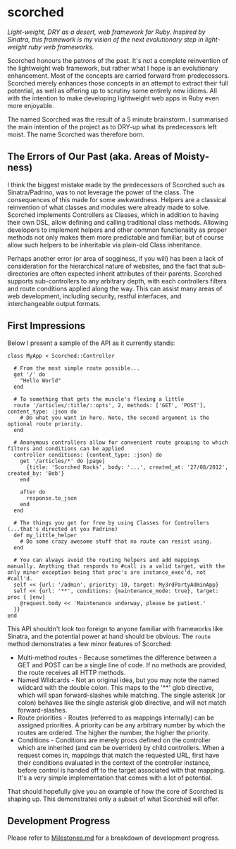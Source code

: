 scorched
========

*Light-weight, DRY as a desert, web framework for Ruby. Inspired by Sinatra, this framework is my vision of the next evolutionary step in light-weight ruby web frameworks.*

Scorched honours the patrons of the past. It's not a complete reinvention of the lightweight web framework, but rather what I hope is an evolutionary enhancement. Most of the concepts are carried forward from predecessors. Scorched merely enhances those concepts in an attempt to extract their full potential, as well as offering up to scrutiny some entirely new idioms. All with the intention to make developing lightweight web apps in Ruby even more enjoyable.

The named Scorched was the result of a 5 minute brainstorm. I summarised the main intention of the project as to DRY-up
what its predecessors left moist. The name Scorched was therefore born.


The Errors of Our Past (aka. Areas of Moisty-ness)
--------------------------------------------------
I think the biggest mistake made by the predecessors of Scorched such as Sinatra/Padrino, was to not leverage the power
of the class. The consequences of this made for some awkwardness. Helpers are a classical reinvention of what
classes and modules were already made to solve. Scorched implements Controllers as Classes, which in addition to having their own DSL, allow defining and calling traditional class methods. Allowing developers to implement helpers and other common functionality as proper methods not only makes them more predictable and familiar, but of course allow such helpers to be inheritable via plain-old Class inheritance.

Perhaps another error (or area of sogginess, if you will) has been a lack of consideration for the hierarchical nature of websites, and the fact that sub-directories are often expected inherit attributes of their parents. Scorched supports sub-controllers to any arbitrary depth, with each controllers filters and route conditions applied along the way. This can assist many areas of web development, including security, restful interfaces, and interchangeable output formats.


First Impressions
-----------------

Below I present a sample of the API as it currently stands:

    class MyApp < Scorched::Controller

      # From the most simple route possible...
      get '/' do
        "Hello World"
      end
      
      # To something that gets the muscle's flexing a little
      route '/articles/:title/::opts', 2, methods: ['GET', 'POST'], content_type: :json do
        # Do what you want in here. Note, the second argument is the optional route priority.
      end
      
      # Anonymous controllers allow for convenient route grouping to which filters and conditions can be applied
      controller conditions: {content_type: :json} do
        get '/articles/*' do |page|
          {title: 'Scorched Rocks', body: '...', created_at: '27/08/2012', created_by: 'Bob'}
        end
        
        after do
          response.to_json
        end
      end
      
      # The things you get for free by using Classes for Controllers (...that's directed at you Padrino)
      def my_little_helper
        # Do some crazy awesome stuff that no route can resist using.
      end
      
      # You can always avoid the routing helpers and add mappings manually. Anything that responds to #call is a valid target, with the only minor exception being that proc's are instance_exec'd, not #call'd.
      self << {url: '/admin', priority: 10, target: My3rdPartyAdminApp}
      self << {url: '**', conditions: {maintenance_mode: true}, target: proc { |env|
        @request.body << 'Maintenance underway, please be patient.'
      }}
    end
    
This API shouldn't look too foreign to anyone familiar with frameworks like Sinatra, and the potential power at hand should be obvious. The `route` method demonstrates a few minor features of Scorched:

* Multi-method routes - Because sometimes the difference between a GET and POST can be a single line of code. If no methods are provided, the route receives all HTTP methods.
* Named Wildcards - Not an original idea, but you may note the named wildcard with the double colon. This maps to the '**' glob directive, which will span forward-slashes while matching. The single asterisk (or colon) behaves like the single asterisk glob directive, and will not match forward-slashes.
* Route priorities - Routes (referred to as mappings internally) can be assigned priorities. A priority can be any arbitrary number by which the routes are ordered. The higher the number, the higher the priority.
* Conditions - Conditions are merely procs defined on the controller which are inherited (and can be overriden) by child controllers. When a request comes in, mappings that match the requested URL, first have their conditions evaluated in the context of the controller instance, before control is handed off to the target associated with that mapping. It's a very simple implementation that comes with a lot of potential.

That should hopefully give you an example of how the core of Scorched is shaping up. This demonstrates only a subset of what Scorched will offer.


Development Progress
--------------------
Please refer to [Milestones.md](Milestone.md) for a breakdown of development progress.
